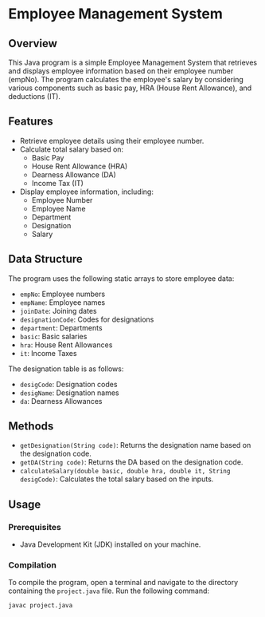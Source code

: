 # Employee Management System

## Overview

This Java program is a simple Employee Management System that retrieves and displays employee information based on their employee number (empNo). The program calculates the employee's salary by considering various components such as basic pay, HRA (House Rent Allowance), and deductions (IT).

## Features

- Retrieve employee details using their employee number.
- Calculate total salary based on:
  - Basic Pay
  - House Rent Allowance (HRA)
  - Dearness Allowance (DA)
  - Income Tax (IT)
- Display employee information, including:
  - Employee Number
  - Employee Name
  - Department
  - Designation
  - Salary

## Data Structure

The program uses the following static arrays to store employee data:

- `empNo`: Employee numbers
- `empName`: Employee names
- `joinDate`: Joining dates
- `designationCode`: Codes for designations
- `department`: Departments
- `basic`: Basic salaries
- `hra`: House Rent Allowances
- `it`: Income Taxes

The designation table is as follows:

- `desigCode`: Designation codes
- `desigName`: Designation names
- `da`: Dearness Allowances

## Methods

- `getDesignation(String code)`: Returns the designation name based on the designation code.
- `getDA(String code)`: Returns the DA based on the designation code.
- `calculateSalary(double basic, double hra, double it, String desigCode)`: Calculates the total salary based on the inputs.

## Usage

### Prerequisites

- Java Development Kit (JDK) installed on your machine.

### Compilation

To compile the program, open a terminal and navigate to the directory containing the `project.java` file. Run the following command:

```bash
javac project.java

